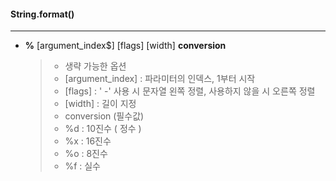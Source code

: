 #### String.format()

---

-  **%** [argument_index$] [flags] [width] **conversion**

   >-  생략 가능한 옵션
   >   -  [argument_index] : 파라미터의 인덱스, 1부터 시작
   >   -  [flags] : ' -' 사용 시 문자열 왼쪽 정렬, 사용하지 않을 시 오른쪽 정렬
   >   -  [width] : 길이 지정
   >-  conversion (필수값)
   >   -  %d : 10진수 ( 정수 )
   >   -  %x : 16진수
   >   -  %o : 8진수
   >   -  %f : 실수